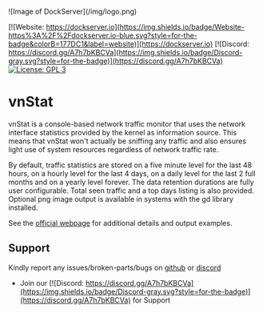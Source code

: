 <br />
![Image of DockServer](/img/logo.png)

[![Website: https://dockserver.io](https://img.shields.io/badge/Website-https%3A%2F%2Fdockserver.io-blue.svg?style=for-the-badge&colorB=177DC1&label=website)](https://dockserver.io)
[![Discord: https://discord.gg/A7h7bKBCVa](https://img.shields.io/badge/Discord-gray.svg?style=for-the-badge)](https://discord.gg/A7h7bKBCVa)
[![License: GPL 3](https://img.shields.io/badge/License-GPL%203-blue.svg?style=for-the-badge&colorB=177DC1&label=license)](LICENSE)

# vnStat

vnStat is a console-based network traffic monitor that uses the network
interface statistics provided by the kernel as information source. This
means that vnStat won't actually be sniffing any traffic and also ensures
light use of system resources regardless of network traffic rate.

By default, traffic statistics are stored on a five minute level for the last
48 hours, on a hourly level for the last 4 days, on a daily level for the
last 2 full months and on a yearly level forever. The data retention durations
are fully user configurable. Total seen traffic and a top days listing is also
provided. Optional png image output is available in systems with the gd library
installed.

See the [official webpage](https://humdi.net/vnstat/) for additional details
and output examples.

## Support

Kindly report any issues/broken-parts/bugs on [github](https://github.com/dockserver/dockserver/issues) or [discord](https://discord.gg/A7h7bKBCVa)

* Join our [![Discord: https://discord.gg/A7h7bKBCVa](https://img.shields.io/badge/Discord-gray.svg?style=for-the-badge)](https://discord.gg/A7h7bKBCVa) for Support

